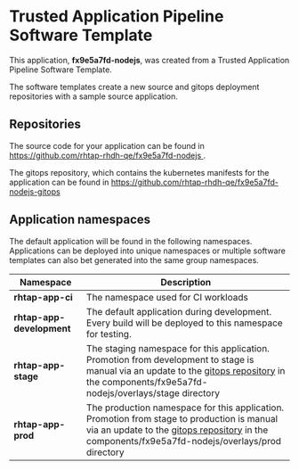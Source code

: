 # Trusted Application Pipeline Software Template

This application, **fx9e5a7fd-nodejs**, was created from a Trusted Application Pipeline Software Template.

The software templates create a new source and gitops deployment repositories with a sample source application. 

## Repositories

The source code for your application can be found in [https://github.com/rhtap-rhdh-qe/fx9e5a7fd-nodejs ](https://github.com/rhtap-rhdh-qe/fx9e5a7fd-nodejs ).
 
The gitops repository, which contains the kubernetes manifests for the application can be found in 
[https://github.com/rhtap-rhdh-qe/fx9e5a7fd-nodejs-gitops ](https://github.com/rhtap-rhdh-qe/fx9e5a7fd-nodejs-gitops ) 

## Application namespaces 

The default application will be found in the following namespaces. Applications can be deployed into unique namespaces or multiple software templates can also bet generated into the same group namespaces.  

|  Namespace   |  Description   |  
| -------- | -------- |
| **rhtap-app-ci** | The namespace used for CI workloads |
| **rhtap-app-development** | The default application during development. Every build will be deployed to this namespace for testing. |
| **rhtap-app-stage** | The staging namespace for this application. Promotion from development to stage is manual via an update to the [gitops repository](https://github.com/rhtap-rhdh-qe/fx9e5a7fd-nodejs-gitops ) in the components/fx9e5a7fd-nodejs/overlays/stage directory |
| **rhtap-app-prod** | The production namespace for this application. Promotion from stage to production is manual via an update to the [gitops repository](https://github.com/rhtap-rhdh-qe/fx9e5a7fd-nodejs-gitops ) in the components/fx9e5a7fd-nodejs/overlays/prod directory |